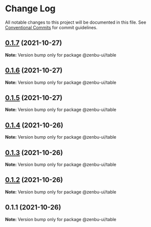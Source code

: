 # Change Log

All notable changes to this project will be documented in this file.
See [Conventional Commits](https://conventionalcommits.org) for commit guidelines.

## [0.1.7](https://github.com/KodepandaID/zenbu-ui/compare/@zenbu-ui/table@0.1.6...@zenbu-ui/table@0.1.7) (2021-10-27)

**Note:** Version bump only for package @zenbu-ui/table





## [0.1.6](https://github.com/KodepandaID/zenbu-ui/compare/@zenbu-ui/table@0.1.5...@zenbu-ui/table@0.1.6) (2021-10-27)

**Note:** Version bump only for package @zenbu-ui/table





## [0.1.5](https://github.com/KodepandaID/zenbu-ui/compare/@zenbu-ui/table@0.1.4...@zenbu-ui/table@0.1.5) (2021-10-27)

**Note:** Version bump only for package @zenbu-ui/table





## [0.1.4](https://github.com/KodepandaID/zenbu-ui/compare/@zenbu-ui/table@0.1.3...@zenbu-ui/table@0.1.4) (2021-10-26)

**Note:** Version bump only for package @zenbu-ui/table





## [0.1.3](https://github.com/KodepandaID/zenbu-ui/compare/@zenbu-ui/table@0.1.2...@zenbu-ui/table@0.1.3) (2021-10-26)

**Note:** Version bump only for package @zenbu-ui/table





## [0.1.2](https://github.com/KodepandaID/zenbu-ui/compare/@zenbu-ui/table@0.1.1...@zenbu-ui/table@0.1.2) (2021-10-26)

**Note:** Version bump only for package @zenbu-ui/table





## 0.1.1 (2021-10-26)

**Note:** Version bump only for package @zenbu-ui/table
